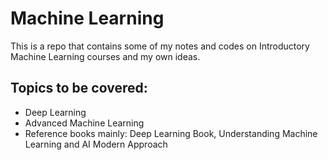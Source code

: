 # Machine Learning
This is a repo that contains some of my notes and codes on Introductory Machine Learning courses and my own ideas.

## Topics to be covered:
 
 - Deep Learning
 - Advanced Machine Learning
 - Reference books mainly: Deep Learning Book, Understanding Machine Learning and AI Modern Approach 
